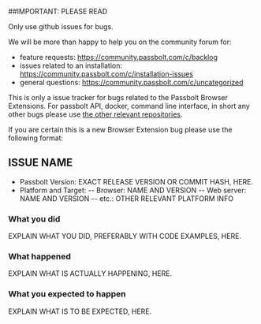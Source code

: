 ##IMPORTANT: PLEASE READ

Only use github issues for bugs.

We will be more than happy to help you on the community forum for:
- feature requests: https://community.passbolt.com/c/backlog
- issues related to an installation: https://community.passbolt.com/c/installation-issues
- general questions: https://community.passbolt.com/c/uncategorized

This is only a issue tracker for bugs related to the Passbolt Browser Extensions.
For passbolt API, docker, command line interface, in short any other bugs
please use [the other relevant repositories](https://github.com/passbolt).

If you are certain this is a new Browser Extension bug please use the following format:

## ISSUE NAME
* Passbolt Version: EXACT RELEASE VERSION OR COMMIT HASH, HERE.
* Platform and Target:
  -- Browser: NAME AND VERSION
  -- Web server: NAME AND VERSION
  -- etc.: OTHER RELEVANT PLATFORM INFO

### What you did
EXPLAIN WHAT YOU DID, PREFERABLY WITH CODE EXAMPLES, HERE.

### What happened
EXPLAIN WHAT IS ACTUALLY HAPPENING, HERE.

### What you expected to happen
EXPLAIN WHAT IS TO BE EXPECTED, HERE.
